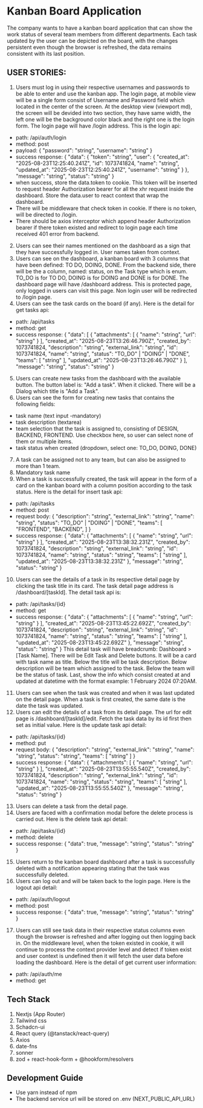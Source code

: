 # Kanban Board Application

The company wants to have a kanban board application that can show the work status of several team
members from different departments. Each task updated by the user can be depicted on the board, with
the changes persistent even though the browser is refreshed, the data remains consistent with its last position.

## USER STORIES:

1. Users must log in using their respective usernames and passwords to be able to enter and use
   the kanban app. The login page, at mobile view will be a single form consist of Username and Password field which located in the center of the screen. At the desktop view (viewport md), the screen will be devided into two section, they have same width, the left one will be the background color black and the right one is the login form. The login page will have /login address. This is the login api:

- path: /api/auth/login
- method: post
- payload:
  {
  "password": "string",
  "username": "string"
  }
- success response:
  {
  "data": {
  "token": "string",
  "user": {
  "created_at": "2025-08-23T12:25:40.241Z",
  "id": 1073741824,
  "name": "string",
  "updated_at": "2025-08-23T12:25:40.241Z",
  "username": "string"
  }
  },
  "message": "string",
  "status": "string"
  }
- when success, store the data.token to cookie. This token will be inserted to request header Authorization bearer for all the xhr request inside the dashboard. Store the data.user to react context that wrap the dashboard.
- There will be middleware that check token in cookie. If there is no token, will be directed to /login.
- There should be axios interceptor which append header Authorization bearer if there token existed and redirect to login page each time received 401 error from backend.

2. Users can see their names mentioned on the dashboard as a sign that they have successfully
   logged in. User names taken from context.
3. Users can see on the dashboard, a kanban board with 3 columns that have been defined: TO DO,
   DOING, DONE. From the backend side, there will be the a column, named: status, on the Task type which is enum. TO_DO is for TO DO, DOING is for DOING and DONE is for DONE. The dashboard page will have /dashboard address. This is protected page, only logged in users can visit this page. Non login user will be redirected to /login page.
4. Users can see the task cards on the board (if any). Here is the detail for get tasks api:

- path: /api/tasks
- method: get
- success response:
  {
  "data": [
  {
  "attachments": [
  {
  "name": "string",
  "url": "string"
  }
  ],
  "created_at": "2025-08-23T13:26:46.790Z",
  "created_by": 1073741824,
  "description": "string",
  "external_link": "string",
  "id": 1073741824,
  "name": "string",
  "status": "TO_DO" | "DOING" | "DONE",
  "teams": [
  "string"
  ],
  "updated_at": "2025-08-23T13:26:46.790Z"
  }
  ],
  "message": "string",
  "status": "string"
  }

5. Users can create new tasks from the dashboard with the available button. The button label is: "Add a task". When it clicked. There will be a Dialog which title is "Add a Task".
6. Users can see the form for creating new tasks that contains the following fields:

- task name (text input -mandatory)
- task description (textarea)
- team selection that the task is assigned to, consisting of DESIGN, BACKEND, FRONTEND. Use checkbox here, so user can select none of them or multiple items.
- task status when created (dropdown, select one: TO_DO, DOING, DONE)

7. A task can be assigned not to any team, but can also be assigned to more than 1 team.
8. Mandatory task name
9. When a task is successfully created, the task will appear in the form of a card on the kanban
   board with a column position according to the task status. Here is the detail for insert task api:

- path: /api/tasks
- method: post
- request body:
  {
  "description": "string",
  "external_link": "string",
  "name": "string",
  "status": "TO_DO" | "DOING" | "DONE",
  "teams": [
  "FRONTEND",
  "BACKEND",
  ]
  }
- success response:
  {
  "data": {
  "attachments": [
  {
  "name": "string",
  "url": "string"
  }
  ],
  "created_at": "2025-08-23T13:38:32.231Z",
  "created_by": 1073741824,
  "description": "string",
  "external_link": "string",
  "id": 1073741824,
  "name": "string",
  "status": "string",
  "teams": [
  "string"
  ],
  "updated_at": "2025-08-23T13:38:32.231Z"
  },
  "message": "string",
  "status": "string"
  }

10. Users can see the details of a task in its respective detail page by clicking the task title in its card. The task detail page address is /dashboard/[taskId]. The detail task api is:

- path: /api/tasks/{id}
- method: get
- success response:
  {
  "data": {
  "attachments": [
  {
  "name": "string",
  "url": "string"
  }
  ],
  "created_at": "2025-08-23T13:45:22.692Z",
  "created_by": 1073741824,
  "description": "string",
  "external_link": "string",
  "id": 1073741824,
  "name": "string",
  "status": "string",
  "teams": [
  "string"
  ],
  "updated_at": "2025-08-23T13:45:22.692Z"
  },
  "message": "string",
  "status": "string"
  }
  This detail task will have breadcrumb: Dashboard > [Task Name].
  There will be Edit Task and Delete buttons.
  It will be a card with task name as title. Below the title will be task description. Below description will be team which assigned to the task. Below the team will be the status of task. Last, show the info which consist created at and updated at datetime with the format example: 1 February 2024 07:20AM.

11. Users can see when the task was created and when it was last updated on the detail page. When
    a task is first created, the same date is the date the task was updated.
12. Users can edit the details of a task from its detail page. The url for edit page is /dashboard/[taskId]/edit. Fetch the task data by its id first then set as initial value. Here is the update task api detail:

- path: /api/tasks/{id}
- method: put
- request body:
  {
  "description": "string",
  "external_link": "string",
  "name": "string",
  "status": "string",
  "teams": [
  "string"
  ]
  }
- success response:
  {
  "data": {
  "attachments": [
  {
  "name": "string",
  "url": "string"
  }
  ],
  "created_at": "2025-08-23T13:55:55.540Z",
  "created_by": 1073741824,
  "description": "string",
  "external_link": "string",
  "id": 1073741824,
  "name": "string",
  "status": "string",
  "teams": [
  "string"
  ],
  "updated_at": "2025-08-23T13:55:55.540Z"
  },
  "message": "string",
  "status": "string"
  }

13. Users can delete a task from the detail page.
14. Users are faced with a confirmation modal before the delete process is carried out. Here is the delete task api detail:

- path: /api/tasks/{id}
- method: delete
- success response:
  {
  "data": true,
  "message": "string",
  "status": "string"
  }

15. Users return to the kanban board dashboard after a task is successfully deleted with a
    notification appearing stating that the task was successfully deleted.
16. Users can log out and will be taken back to the login page. Here is the logout api detail:

- path: /api/auth/logout
- method: post
- success response:
  {
  "data": true,
  "message": "string",
  "status": "string"
  }

17. Users can still see task data in their respective status columns even though the browser is
    refreshed and after logging out then logging back in. On the middleware level, when the token existed in cookie, it will continue to process the context provider level and detect if token exist and user context is undefined then it will fetch the user data before loading the dashboard. Here is the detail of get current user information:

- path: /api/auth/me
- method: get

## Tech Stack

1. Nextjs (App Router)
2. Tailwind css
3. Schadcn-ui
4. React query (@tanstack/react-query)
5. Axios
6. date-fns
7. sonner
8. zod + react-hook-form + @hookform/resolvers

## Development Guide

- Use yarn instead of npm
- The backend service url will be stored on .env (NEXT_PUBLIC_API_URL)
